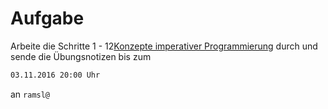 # Aufgabe

Arbeite die Schritte 1 - 12[Konzepte imperativer Programmierung](http://www.inf-schule.de/programmierung/imperativeprogrammierung/konzepteimp) durch und sende die Übungsnotizen bis zum 

```html
03.11.2016 20:00 Uhr
```

an `ramsl@`
